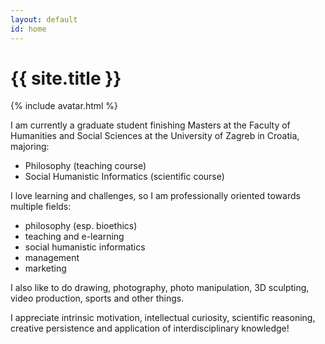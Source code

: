 ```yaml
---
layout: default
id: home
---
```


# {{ site.title }}

{% include avatar.html %}

I am currently a graduate student finishing Masters at the Faculty of Humanities and Social Sciences at the University of Zagreb in Croatia, majoring:

  - Philosophy (teaching course)
  - Social Humanistic Informatics (scientific course)

I love learning and challenges, so I am professionally oriented towards multiple fields:

  - philosophy (esp. bioethics)
  - teaching and e-learning
  - social humanistic informatics
  - management
  - marketing

I also like to do drawing, photography, photo manipulation, 3D sculpting, video production, sports and other things.

I appreciate intrinsic motivation, intellectual curiosity, scientific reasoning, creative persistence and application of interdisciplinary knowledge!
